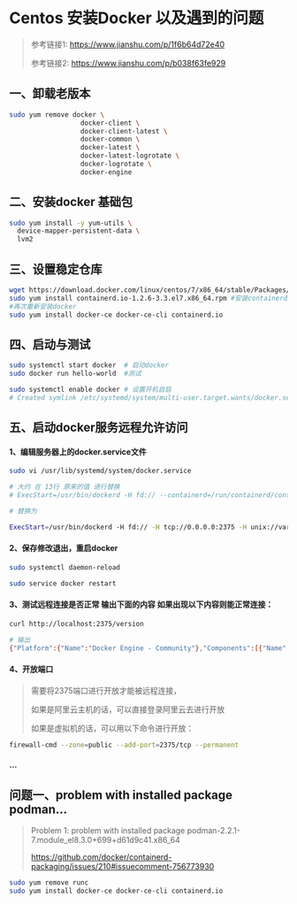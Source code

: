 # Centos 安装Docker 以及遇到的问题

> 参考链接1: https://www.jianshu.com/p/1f6b64d72e40
>
> 参考链接2: https://www.jianshu.com/p/b038f63fe929

## 一、卸载老版本

```bash
sudo yum remove docker \
                  docker-client \
                  docker-client-latest \
                  docker-common \
                  docker-latest \
                  docker-latest-logrotate \
                  docker-logrotate \
                  docker-engine
```

## 二、安装docker 基础包

```bash
sudo yum install -y yum-utils \
  device-mapper-persistent-data \
  lvm2
```

## 三、设置稳定仓库

```bash
wget https://download.docker.com/linux/centos/7/x86_64/stable/Packages/containerd.io-1.2.6-3.3.el7.x86_64.rpm  
sudo yum install containerd.io-1.2.6-3.3.el7.x86_64.rpm #安装containerd.io
#再次重新安装docker
sudo yum install docker-ce docker-ce-cli containerd.io
```

## 四、启动与测试

```bash
sudo systemctl start docker  # 启动docker
sudo docker run hello-world  #测试

sudo systemctl enable docker # 设置开机自启
# Created symlink /etc/systemd/system/multi-user.target.wants/docker.service → /usr/lib/systemd/system/docker.service.
```

## 五、启动docker服务远程允许访问

#### 1、编辑服务器上的docker.service文件

```bash
sudo vi /usr/lib/systemd/system/docker.service

# 大约 在 13行 原来的值 进行替换
# ExecStart=/usr/bin/dockerd -H fd:// --containerd=/run/containerd/containerd.sock

# 替换为

ExecStart=/usr/bin/dockerd -H fd:// -H tcp://0.0.0.0:2375 -H unix://var/run/docker.sock
```

#### 2、保存修改退出，重启docker

```bash
sudo systemctl daemon-reload

sudo service docker restart
```

#### 3、测试远程连接是否正常 输出下面的内容 如果出现以下内容则能正常连接：

```bash
curl http://localhost:2375/version

# 输出
{"Platform":{"Name":"Docker Engine - Community"},"Components":[{"Name":"Engine","Version":"20.10.5","Details":{"ApiVersion":"1.41","Arch":"amd64","BuildTime":"2021-03-02T20:15:27.000000000+00:00","Experimental":"false","GitCommit":"363e9a8","GoVersion":"go1.13.15","KernelVersion":"4.18.0-240.15.1.el8_3.x86_64","MinAPIVersion":"1.12","Os":"linux"}},{"Name":"containerd","Version":"1.4.4","Details":{"GitCommit":"05f951a3781f4f2c1911b05e61c160e9c30eaa8e"}},{"Name":"runc","Version":"1.0.0-rc93","Details":{"GitCommit":"12644e614e25b05da6fd08a38ffa0cfe1903fdec"}},{"Name":"docker-init","Version":"0.19.0","Details":{"GitCommit":"de40ad0"}}],"Version":"20.10.5","ApiVersion":"1.41","MinAPIVersion":"1.12","GitCommit":"363e9a8","GoVersion":"go1.13.15","Os":"linux","Arch":"amd64","KernelVersion":"4.18.0-240.15.1.el8_3.x86_64","BuildTime":"2021-03-02T20:15:27.000000000+00:00"}
```

#### 4、开放端口

> 需要将2375端口进行开放才能被远程连接，
>
> 如果是阿里云主机的话，可以直接登录阿里云去进行开放
>
> 如果是虚拟机的话，可以用以下命令进行开放：

```bash
firewall-cmd --zone=public --add-port=2375/tcp --permanent
```

#### ...

## 问题一、problem with installed package podman...

> Problem 1: problem with installed package podman-2.2.1-7.module_el8.3.0+699+d61d9c41.x86_64
>
> https://github.com/docker/containerd-packaging/issues/210#issuecomment-756773930

```bash
sudo yum remove runc
sudo yum install docker-ce docker-ce-cli containerd.io
```

